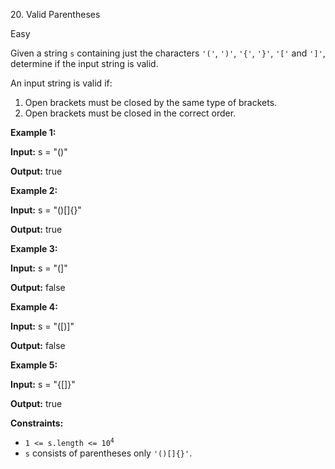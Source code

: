 20\. Valid Parentheses

Easy

Given a string `s` containing just the characters `'('`, `')'`, `'{'`, `'}'`, `'['` and `']'`, determine if the input
string is valid.

An input string is valid if:

1. Open brackets must be closed by the same type of brackets.
2. Open brackets must be closed in the correct order.

**Example 1:**

**Input:** s = "()"

**Output:** true

**Example 2:**

**Input:** s = "()[]{}"

**Output:** true

**Example 3:**

**Input:** s = "(]"

**Output:** false

**Example 4:**

**Input:** s = "([)]"

**Output:** false

**Example 5:**

**Input:** s = "{[]}"

**Output:** true

**Constraints:**

* <code>1 <= s.length <= 10<sup>4</sup></code>
* `s` consists of parentheses only `'()[]{}'`.